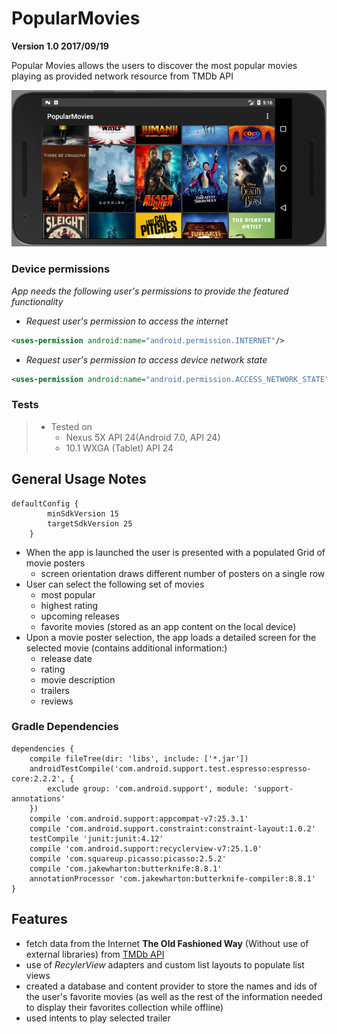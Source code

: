 # PopularMovies
**Version 1.0 2017/09/19**

Popular Movies allows the users to discover the most popular movies playing as provided network resource from TMDb API 

![alt text](https://github.com/skorudzhiev/PopularMovies/blob/master/PopularMovies_land.png)

### Device permissions
*App needs the following user's permissions to provide the featured functionality*
* *Request user's permission to access the internet*
```XML
<uses-permission android:name="android.permission.INTERNET"/>
```
* *Request user's permission to access device network state*
```XML
<uses-permission android:name="android.permission.ACCESS_NETWORK_STATE" />
```
### Tests
> * Tested on 
>   * Nexus 5X API 24(Android 7.0, API 24) 
>   * 10.1 WXGA (Tablet) API 24

## General Usage Notes

```Gradle
defaultConfig {
        minSdkVersion 15
        targetSdkVersion 25
    }
```

* When the app is launched the user is presented with a populated Grid of movie posters
  * screen orientation draws different number of posters on a single row
* User can select the following set of movies
  * most popular
  * highest rating
  * upcoming releases
  * favorite movies (stored as an app content on the local device)
* Upon a movie poster selection, the app loads a detailed screen for the selected movie (contains additional information:)
  * release date
  * rating
  * movie description
  * trailers
  * reviews
  
### Gradle Dependencies

```Gradle
dependencies {
    compile fileTree(dir: 'libs', include: ['*.jar'])
    androidTestCompile('com.android.support.test.espresso:espresso-core:2.2.2', {
        exclude group: 'com.android.support', module: 'support-annotations'
    })
    compile 'com.android.support:appcompat-v7:25.3.1'
    compile 'com.android.support.constraint:constraint-layout:1.0.2'
    testCompile 'junit:junit:4.12'
    compile 'com.android.support:recyclerview-v7:25.1.0'
    compile 'com.squareup.picasso:picasso:2.5.2'
    compile 'com.jakewharton:butterknife:8.8.1'
    annotationProcessor 'com.jakewharton:butterknife-compiler:8.8.1'
}
```


## Features

* fetch data from the Internet **The Old Fashioned Way** (Without use of external libraries) from [TMDb API](https://www.themoviedb.org/documentation/api)
* use of *RecylerView* adapters and custom list layouts to populate list views
* created a database and content provider to store the names and ids of the user's favorite movies (as well as the rest of the information needed to display their favorites collection while offline)
* used intents to play selected trailer
